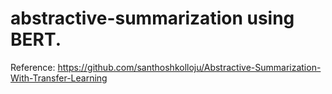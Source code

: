 # abstractive-summarization using BERT.
Reference: https://github.com/santhoshkolloju/Abstractive-Summarization-With-Transfer-Learning
